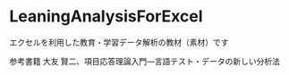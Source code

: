 LeaningAnalysisForExcel
=======================

エクセルを利用した教育・学習データ解析の教材（素材）です


参考書籍
大友 賢二、項目応答理論入門―言語テスト・データの新しい分析法
